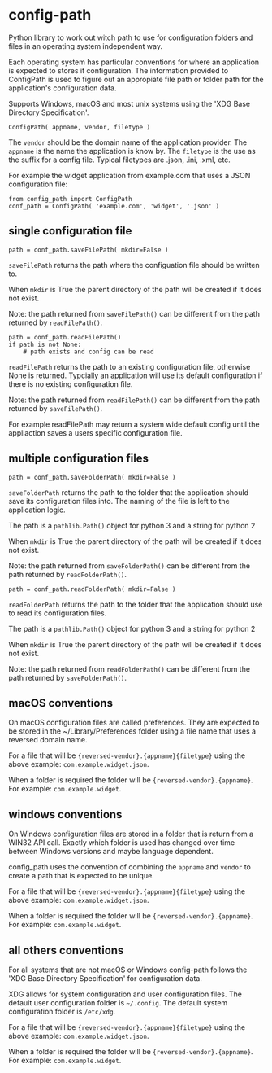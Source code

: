 # config-path
Python library to work out witch path to use for configuration folders
and files in an operating system independent way.

Each operating system has particular conventions for where an application is expected
to stores it configuration. The information provided to ConfigPath is used
to figure out an appropiate file path or folder path for the application's
configuration data.

Supports Windows, macOS and most unix systems using the 'XDG Base Directory Specification'.

~~~~
ConfigPath( appname, vendor, filetype )
~~~~

The `vendor` should be the domain name of the application provider.
The `appname` is the name the application is know by.
The `filetype` is the use as the suffix for a config file.
Typical filetypes are .json, .ini, .xml, etc.

For example the widget application from example.com that uses a JSON
configuration file:

~~~~
from config_path import ConfigPath
conf_path = ConfigPath( 'example.com', 'widget', '.json' )
~~~~

## single configuration file

~~~~
path = conf_path.saveFilePath( mkdir=False )
~~~~

`saveFilePath` returns the path where the configuation file should be written to.

When `mkdir` is True the parent directory of the path will be created if it does not exist.

Note: the path returned from `saveFilePath()` can be different from the
path returned by `readFilePath()`.

~~~~
path = conf_path.readFilePath()
if path is not None:
    # path exists and config can be read
~~~~

`readFilePath` returns the path to an existing configuration file, otherwise None
is returned. Typcially an application will use its default configuration if there
is no existing configuration file.

Note: the path returned from `readFilePath()` can be different from the
path returned by `saveFilePath()`.

For example readFilePath may return a system wide default config until the appliaction
saves a users specific configuration file.

## multiple configuration files

~~~~
path = conf_path.saveFolderPath( mkdir=False )
~~~~

`saveFolderPath` returns the path to the folder that the application should
save its configuration files into. The naming of the file is left to the application logic.

The path is a `pathlib.Path()` object for python 3 and a string for python 2

When `mkdir` is True the parent directory of the path will be created
if it does not exist.

Note: the path returned from `saveFolderPath()` can be different from the
path returned by `readFolderPath()`.

~~~~
path = conf_path.readFolderPath( mkdir=False )
~~~~

`readFolderPath` returns the path to the folder that the application should use
to read its configuration files.

The path is a `pathlib.Path()` object for python 3 and a string for python 2

When `mkdir` is True the parent directory of the path will be created
if it does not exist.

Note: the path returned from `readFolderPath()` can be different from the
path returned by `saveFolderPath()`.

## macOS conventions

On macOS configuration files are called preferences. They are expected to be stored in the
~/Library/Preferences folder using a file name that uses a reversed domain name.

For a file that will be `{reversed-vendor}.{appname}{filetype}` using the above example:
`com.example.widget.json`.

When a folder is required the folder will be  `{reversed-vendor}.{appname}`.
For example: `com.example.widget`.

## windows conventions

On Windows configuration files are stored in a folder that is return from a WIN32 API call.
Exactly which folder is used has changed over time between Windows versions and maybe
language dependent.

config_path uses the convention of combining the `appname` and `vendor` to create a
path that is expected to be unique.

For a file that will be `{reversed-vendor}.{appname}{filetype}` using the above example:
`com.example.widget.json`.

When a folder is required the folder will be  `{reversed-vendor}.{appname}`.
For example: `com.example.widget`.

## all others conventions

For all systems that are not macOS or Windows config-path follows
the 'XDG Base Directory Specification' for configuration data.

XDG allows for system configuration and user configuration files.
The default user configuration folder is `~/.config`.
The default system configuration folder is `/etc/xdg`.

For a file that will be `{reversed-vendor}.{appname}{filetype}` using the above example:
`com.example.widget.json`.

When a folder is required the folder will be  `{reversed-vendor}.{appname}`.
For example: `com.example.widget`.
